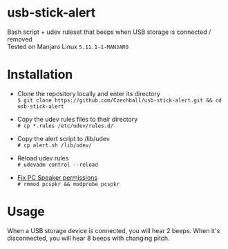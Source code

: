 # usb-stick-alert
Bash script + udev ruleset that beeps when USB storage is connected / removed  
Tested on Manjaro Linux `5.11.1-1-MANJARO`

# Installation

* Clone the repository locally and enter its directory  
``$ git clone https://github.com/Czechball/usb-stick-alert.git && cd usb-stick-alert``

* Copy the udev rules files to their directory  
``# cp *.rules /etc/udev/rules.d/``

* Copy the alert script to /lib/udev  
``# cp alert.sh /lib/udev/``

* Reload udev rules  
``# udevadm control --reload``

* [Fix PC Speaker permissions](https://wiki.archlinux.org/index.php/PC_speaker#Run_as_non-root_user)  
``# rmmod pcspkr && modprobe pcspkr``

# Usage

When a USB storage device is connected, you will hear 2 beeps. When it's disconnected, you will hear 8 beeps with changing pitch.